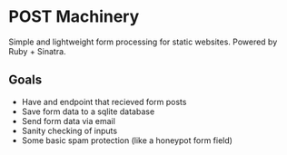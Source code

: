 # POST Machinery

Simple and lightweight form processing for static websites. Powered by Ruby + Sinatra. 

## Goals

- Have and endpoint that recieved form posts 
- Save form data to a sqlite database 
- Send form data via email 
- Sanity checking of inputs 
- Some basic spam protection (like a honeypot form field) 

